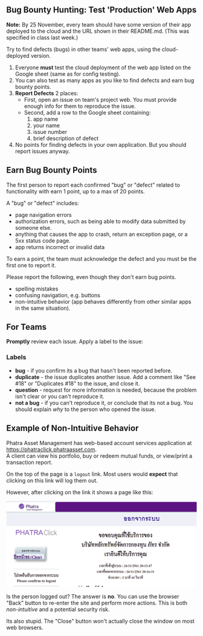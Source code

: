 ## Bug Bounty Hunting:  Test 'Production' Web Apps

**Note:** By 25 November, every team should have some version of their app
deployed to the cloud and the URL shown in their README.md. (This was specified in class last week.)

Try to find defects (bugs) in other teams' web apps, using the cloud-deployed version.

1. Everyone **must** test the cloud deployment of the web app
listed on the Google sheet (same as for config testing).
2. You can also test as many apps as you like to find defects and earn bug bounty points.
3. **Report Defects** 2 places:
    - First, open an issue on team's project web.
      You must provide enough info for them to reproduce the issue.
    - Second, add a row to the Google sheet containing:
        1. app name
        2. your name
        3. issue number
        4. brief description of defect
4. No points for finding defects in your own application.  But you should report issues anyway.

## Earn Bug Bounty Points

The first person to report each confirmed "bug" or "defect" related to functionality with earn 1 point, up to a max of 20 points.

A "bug" or "defect" includes:

* page navigation errors
* authorization errors, such as being able to modify data submitted by someone else.
* anything that causes the app to crash, return an exception page, or a 5xx status code page.
* app returns incorrect or invalid data

To earn a point, the team must acknowledge the defect and you must be the first one to report it.

Please report the following, even though they don't earn bug points.

* spelling mistakes
* confusing navigation, e.g. buttons
* non-intuitive behavior (app behaves differently from other similar apps in the same situation).  

## For Teams

**Promptly** review each issue. Apply a label to the issue:

### Labels

* **bug** - if you confirm its a bug that hasn't been reported before.
* **duplicate** - the issue duplicates another issue. Add a comment like "See #18" or "Duplicates #18" to the issue, and close it.
* **question** - request for more information is needed, because the problem isn't clear or you can't reproduce it.
* **not a bug** - if you can't reproduce it, or conclude that its not a bug. You should explain *why* to the person who opened the issue.

## Example of Non-Intuitive Behavior

Phatra Asset Management has web-based account services application at https://phatraclick.phatraasset.com.  
A client can view his portfolio, buy or redeem mutual funds, or view/print a transaction report.

On the top of the page is a `logout` link.  Most users would **expect** that clicking on this link will log them out.

However, after clicking on the link it shows a page like this:

![Phatra Logout Screen](/images/PhatraLogoutScreen.png)

Is the person logged out?  The answer is **no**.
You can use the browser "Back" button to re-enter the site and perform more actions.  This is both *non-intuitive* and a potential security risk.

Its also stupid.  The "Close" button won't actually close the window on most web browsers.
